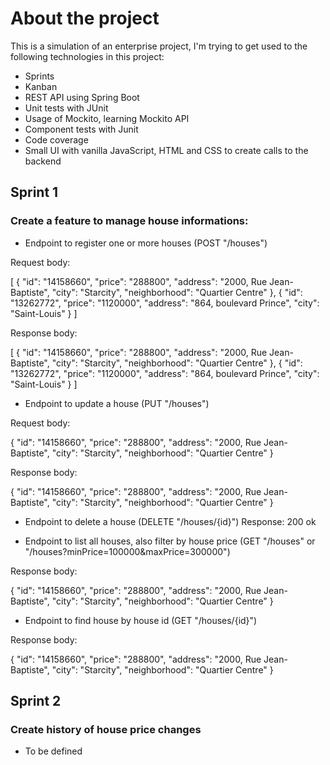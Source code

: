 # About the project

This is a simulation of an enterprise project, I'm trying to get used to the following technologies in this project:
* Sprints
* Kanban
* REST API using Spring Boot 
* Unit tests with JUnit
* Usage of Mockito, learning Mockito API
* Component tests with Junit
* Code coverage
* Small UI with vanilla JavaScript, HTML and CSS to create calls to the backend


## Sprint 1

### Create a feature to manage house informations:
* Endpoint to register one or more houses (POST "/houses")

Request body:

[
    {
        "id": "14158660",
        "price": "288800",
        "address": "2000, Rue Jean-Baptiste",
        "city": "Starcity",
        "neighborhood": "Quartier Centre"
    },
    {
        "id": "13262772",
        "price": "1120000",
        "address": "864, boulevard Prince",
        "city": "Saint-Louis"
    }
]

Response body:

[
    {
        "id": "14158660",
        "price": "288800",
        "address": "2000, Rue Jean-Baptiste",
        "city": "Starcity",
        "neighborhood": "Quartier Centre"
    },
    {
        "id": "13262772",
        "price": "1120000",
        "address": "864, boulevard Prince",
        "city": "Saint-Louis"
    }
]

* Endpoint to update a house (PUT "/houses") 

Request body:

{
    "id": "14158660",
     "price": "288800",
     "address": "2000, Rue Jean-Baptiste",
      "city": "Starcity",
     "neighborhood": "Quartier Centre"
}

Response body:

{
    "id": "14158660",
     "price": "288800",
     "address": "2000, Rue Jean-Baptiste",
      "city": "Starcity",
     "neighborhood": "Quartier Centre"
}

* Endpoint to delete a house (DELETE "/houses/{id}")
Response: 200 ok

* Endpoint to list all houses, also filter by house price (GET "/houses" or "/houses?minPrice=100000&maxPrice=300000")

Response body:

{
    "id": "14158660",
     "price": "288800",
     "address": "2000, Rue Jean-Baptiste",
      "city": "Starcity",
     "neighborhood": "Quartier Centre"
}

* Endpoint to find house by house id (GET "/houses/{id}")

Response body:

{
    "id": "14158660",
     "price": "288800",
     "address": "2000, Rue Jean-Baptiste",
      "city": "Starcity",
     "neighborhood": "Quartier Centre"
}

## Sprint 2
### Create history of house price changes
* To be defined

